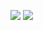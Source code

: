 ![](https://miro.medium.com/v2/resize:fit:1400/format:webp/1*SzN6oX0IZZWzO5kl_C7xwQ.png)
![](https://miro.medium.com/v2/resize:fit:720/format:webp/1*AtvjZ8d79WvKb85R-jBVVg.gif)
